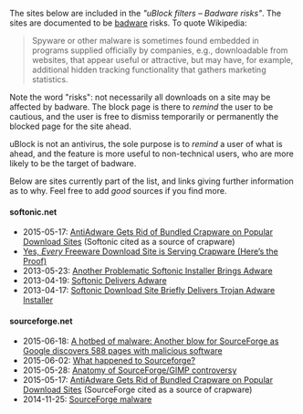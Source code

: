The sites below are included in the _"uBlock filters – Badware risks"_. The sites are documented to be [badware](https://en.wikipedia.org/wiki/Malware) risks. To quote Wikipedia:

> Spyware or other malware is sometimes found embedded in programs supplied officially by companies, e.g., downloadable from websites, that appear useful or attractive, but may have, for example, additional hidden tracking functionality that gathers marketing statistics.

Note the word "risks": not necessarily all downloads on a site may be affected by badware. The block page is there to _remind_ the user to be cautious, and the user is free to dismiss temporarily or permanently the blocked page for the site ahead.

uBlock is not an antivirus, the sole purpose is to _remind_ a user of what is ahead, and the feature is more useful to non-technical users, who are more likely to be the target of badware.

Below are sites currently part of the list, and links giving further information as to why. Feel free to add _good_ sources if you find more.

#### softonic.net

- 2015-05-17: [AntiAdware Gets Rid of Bundled Crapware on Popular Download Sites](http://lifehacker.com/antiadware-gets-rid-of-bundled-crapware-on-popular-down-1702818594) (Softonic cited as a source of crapware)
- [Yes, _Every_ Freeware Download Site is Serving Crapware (Here’s the Proof)](http://www.howtogeek.com/207692/yes-every-freeware-download-site-is-serving-crapware-heres-the-proof/)
- 2013-05-23: [Another Problematic Softonic Installer Brings Adware](http://www.intego.com/mac-security-blog/another-problematic-softonic-installer-brings-adware/)
- 2013-04-19: [Softonic Delivers Adware](http://www.esecurityplanet.com/malware/softonic-delivers-adware.html)
- 2013-04-17: [Softonic Download Site Briefly Delivers Trojan Adware Installer](http://www.intego.com/mac-security-blog/softonic-download-site-briefly-delivers-trojan-adware-installer/)

#### sourceforge.net

- 2015-06-18: [A hotbed of malware: Another blow for SourceForge as Google discovers 588 pages with malicious software](http://www.information-age.com/industry/software/123459675/hotbed-malware-another-blow-sourceforge-google-discovers-588-pages-malicious-software)
- 2015-06-02: [What happened to Sourceforge?](https://blog.l0cal.com/2015/06/02/what-happened-to-sourceforge/)
- 2015-05-28: [Anatomy of SourceForge/GIMP controversy](http://libregraphicsworld.org/blog/entry/anatomy-of-sourceforge-gimp-controversy)
- 2015-05-17: [AntiAdware Gets Rid of Bundled Crapware on Popular Download Sites](http://lifehacker.com/antiadware-gets-rid-of-bundled-crapware-on-popular-down-1702818594) (SourceForge cited as a source of crapware)
- 2014-11-25: [SourceForge malware](http://blog.tedd.no/2014/11/25/sourceforge-malware/)